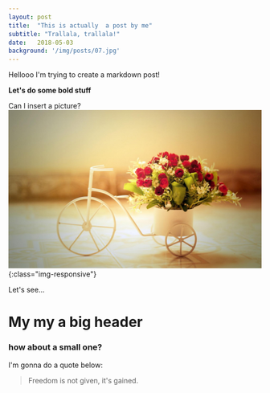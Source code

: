 ```yaml
---
layout: post
title:  "This is actually  a post by me"
subtitle: "Trallala, trallala!"
date:   2018-05-03 
background: '/img/posts/07.jpg'
---
```


Hellooo I'm trying to create a markdown post!

**Let's do some bold stuff**

Can I insert a picture?  
![I'll try the picture above...](https://github.com/pinarakyazi/pinarakyazi.github.io/blob/master/img/posts/07.jpg "whatever"){:class="img-responsive"}

Let's see... 

# My my a big header

### how about a small one?


I'm gonna do a quote below:

> Freedom is not given, it's gained.





